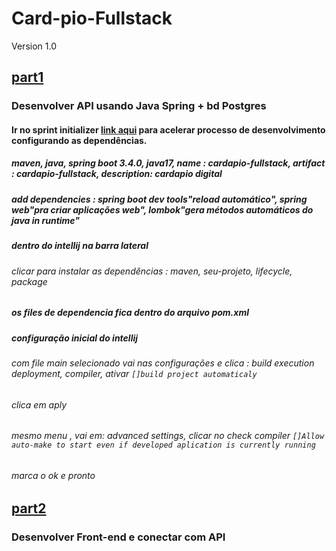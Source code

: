 # Card-pio-Fullstack
Version 1.0
## [part1](https://youtu.be/lUVureR5GqI?si=MrS2uFq2hSk-41yY)
### Desenvolver API usando Java Spring + bd Postgres
#### Ir no sprint initializer [link aqui](https://start.spring.io/) para acelerar processo de desenvolvimento configurando as dependências.
##### maven, java, spring boot 3.4.0, java17, name : cardapio-fullstack, artifact : cardapio-fullstack, description: cardapio digital
##### add dependencies : spring boot dev tools"reload automático", spring web"pra criar aplicações web", lombok"gera métodos automáticos do java in runtime"
##### dentro do intellij na barra lateral
###### clicar para instalar as dependências : maven, seu-projeto, lifecycle, package
##### os files de dependencia fica dentro do arquivo pom.xml
##### configuração inicial do intellij
###### com file main selecionado vai nas configurações e clica : build execution deployment, compiler, ativar `[]build project automaticaly`
###### clica em aply
###### mesmo menu , vai em:  advanced settings, clicar no check compiler `[]Allow auto-make to start even if developed aplication is currently running`
###### marca o ok e pronto
## [part2](https://youtu.be/WHruc3_2z68) 
### Desenvolver Front-end e conectar com API 
